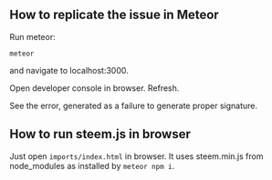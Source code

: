 ## How to replicate the issue in Meteor
Run meteor:
```
meteor
```

and navigate to localhost:3000.

Open developer console in browser. Refresh.

See the error, generated as a failure to generate proper signature.


## How to run steem.js in browser
Just open `imports/index.html` in browser. It uses steem.min.js from node_modules
as installed by `meteor npm i`.
